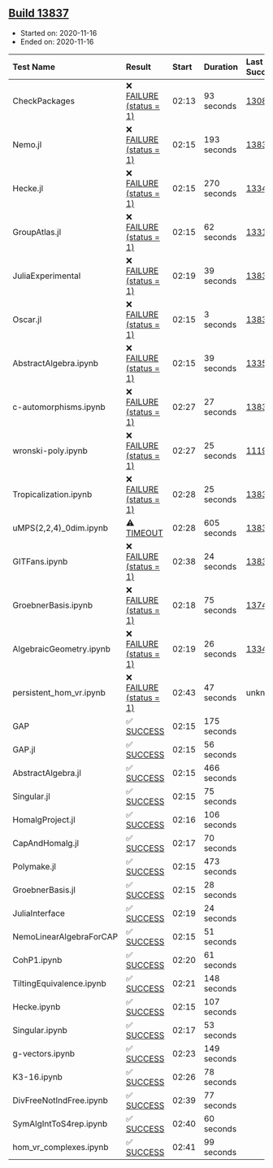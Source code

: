 ## [Build 13837](https://oscarci.mathematik.uni-kl.de/job/oscar/13837/)

* Started on: 2020-11-16
* Ended on: 2020-11-16

| Test Name    | Result | Start | Duration | Last Success | First Failure |
|:-------------|:-------|:------|:---------|:-------------|:--------------|
| CheckPackages | ❌ [FAILURE (status = 1)](https://oscarci.mathematik.uni-kl.de/job/oscar/13837/artifact/logs/build-13837/CheckPackages.log) | 02:13 | 93 seconds | [13085](https://oscarci.mathematik.uni-kl.de/job/oscar/13085/) | [13086](https://oscarci.mathematik.uni-kl.de/job/oscar/13086/) |
| Nemo.jl | ❌ [FAILURE (status = 1)](https://oscarci.mathematik.uni-kl.de/job/oscar/13837/artifact/logs/build-13837/Nemo.jl.log) | 02:15 | 193 seconds | [13836](https://oscarci.mathematik.uni-kl.de/job/oscar/13836/) | [13837](https://oscarci.mathematik.uni-kl.de/job/oscar/13837/) |
| Hecke.jl | ❌ [FAILURE (status = 1)](https://oscarci.mathematik.uni-kl.de/job/oscar/13837/artifact/logs/build-13837/Hecke.jl.log) | 02:15 | 270 seconds | [13341](https://oscarci.mathematik.uni-kl.de/job/oscar/13341/) | [13342](https://oscarci.mathematik.uni-kl.de/job/oscar/13342/) |
| GroupAtlas.jl | ❌ [FAILURE (status = 1)](https://oscarci.mathematik.uni-kl.de/job/oscar/13837/artifact/logs/build-13837/GroupAtlas.jl.log) | 02:15 | 62 seconds | [13311](https://oscarci.mathematik.uni-kl.de/job/oscar/13311/) | [13312](https://oscarci.mathematik.uni-kl.de/job/oscar/13312/) |
| JuliaExperimental | ❌ [FAILURE (status = 1)](https://oscarci.mathematik.uni-kl.de/job/oscar/13837/artifact/logs/build-13837/JuliaExperimental.log) | 02:19 | 39 seconds | [13836](https://oscarci.mathematik.uni-kl.de/job/oscar/13836/) | [13837](https://oscarci.mathematik.uni-kl.de/job/oscar/13837/) |
| Oscar.jl | ❌ [FAILURE (status = 1)](https://oscarci.mathematik.uni-kl.de/job/oscar/13837/artifact/logs/build-13837/Oscar.jl.log) | 02:15 | 3 seconds | [13836](https://oscarci.mathematik.uni-kl.de/job/oscar/13836/) | [13837](https://oscarci.mathematik.uni-kl.de/job/oscar/13837/) |
| AbstractAlgebra.ipynb | ❌ [FAILURE (status = 1)](https://oscarci.mathematik.uni-kl.de/job/oscar/13837/artifact/logs/build-13837/AbstractAlgebra.ipynb.log) | 02:15 | 39 seconds | [13355](https://oscarci.mathematik.uni-kl.de/job/oscar/13355/) | [13356](https://oscarci.mathematik.uni-kl.de/job/oscar/13356/) |
| c-automorphisms.ipynb | ❌ [FAILURE (status = 1)](https://oscarci.mathematik.uni-kl.de/job/oscar/13837/artifact/logs/build-13837/c-automorphisms.ipynb.log) | 02:27 | 27 seconds | [13836](https://oscarci.mathematik.uni-kl.de/job/oscar/13836/) | [13837](https://oscarci.mathematik.uni-kl.de/job/oscar/13837/) |
| wronski-poly.ipynb | ❌ [FAILURE (status = 1)](https://oscarci.mathematik.uni-kl.de/job/oscar/13837/artifact/logs/build-13837/wronski-poly.ipynb.log) | 02:27 | 25 seconds | [11192](https://oscarci.mathematik.uni-kl.de/job/oscar/11192/) | [11193](https://oscarci.mathematik.uni-kl.de/job/oscar/11193/) |
| Tropicalization.ipynb | ❌ [FAILURE (status = 1)](https://oscarci.mathematik.uni-kl.de/job/oscar/13837/artifact/logs/build-13837/Tropicalization.ipynb.log) | 02:28 | 25 seconds | [13836](https://oscarci.mathematik.uni-kl.de/job/oscar/13836/) | [13837](https://oscarci.mathematik.uni-kl.de/job/oscar/13837/) |
| uMPS(2,2,4)_0dim.ipynb | ⚠ [TIMEOUT](https://oscarci.mathematik.uni-kl.de/job/oscar/13837/artifact/logs/build-13837/uMPS-2-2-4-_0dim.ipynb.log) | 02:28 | 605 seconds | [13836](https://oscarci.mathematik.uni-kl.de/job/oscar/13836/) | [13837](https://oscarci.mathematik.uni-kl.de/job/oscar/13837/) |
| GITFans.ipynb | ❌ [FAILURE (status = 1)](https://oscarci.mathematik.uni-kl.de/job/oscar/13837/artifact/logs/build-13837/GITFans.ipynb.log) | 02:38 | 24 seconds | [13836](https://oscarci.mathematik.uni-kl.de/job/oscar/13836/) | [13837](https://oscarci.mathematik.uni-kl.de/job/oscar/13837/) |
| GroebnerBasis.ipynb | ❌ [FAILURE (status = 1)](https://oscarci.mathematik.uni-kl.de/job/oscar/13837/artifact/logs/build-13837/GroebnerBasis.ipynb.log) | 02:18 | 75 seconds | [13748](https://oscarci.mathematik.uni-kl.de/job/oscar/13748/) | [13749](https://oscarci.mathematik.uni-kl.de/job/oscar/13749/) |
| AlgebraicGeometry.ipynb | ❌ [FAILURE (status = 1)](https://oscarci.mathematik.uni-kl.de/job/oscar/13837/artifact/logs/build-13837/AlgebraicGeometry.ipynb.log) | 02:19 | 26 seconds | [13341](https://oscarci.mathematik.uni-kl.de/job/oscar/13341/) | [13342](https://oscarci.mathematik.uni-kl.de/job/oscar/13342/) |
| persistent_hom_vr.ipynb | ❌ [FAILURE (status = 1)](https://oscarci.mathematik.uni-kl.de/job/oscar/13837/artifact/logs/build-13837/persistent_hom_vr.ipynb.log) | 02:43 | 47 seconds | unknown | unknown |
| GAP | ✅ [SUCCESS](https://oscarci.mathematik.uni-kl.de/job/oscar/13837/artifact/logs/build-13837/GAP.log) | 02:15 | 175 seconds |  |  |
| GAP.jl | ✅ [SUCCESS](https://oscarci.mathematik.uni-kl.de/job/oscar/13837/artifact/logs/build-13837/GAP.jl.log) | 02:15 | 56 seconds |  |  |
| AbstractAlgebra.jl | ✅ [SUCCESS](https://oscarci.mathematik.uni-kl.de/job/oscar/13837/artifact/logs/build-13837/AbstractAlgebra.jl.log) | 02:15 | 466 seconds |  |  |
| Singular.jl | ✅ [SUCCESS](https://oscarci.mathematik.uni-kl.de/job/oscar/13837/artifact/logs/build-13837/Singular.jl.log) | 02:15 | 75 seconds |  |  |
| HomalgProject.jl | ✅ [SUCCESS](https://oscarci.mathematik.uni-kl.de/job/oscar/13837/artifact/logs/build-13837/HomalgProject.jl.log) | 02:16 | 106 seconds |  |  |
| CapAndHomalg.jl | ✅ [SUCCESS](https://oscarci.mathematik.uni-kl.de/job/oscar/13837/artifact/logs/build-13837/CapAndHomalg.jl.log) | 02:17 | 70 seconds |  |  |
| Polymake.jl | ✅ [SUCCESS](https://oscarci.mathematik.uni-kl.de/job/oscar/13837/artifact/logs/build-13837/Polymake.jl.log) | 02:15 | 473 seconds |  |  |
| GroebnerBasis.jl | ✅ [SUCCESS](https://oscarci.mathematik.uni-kl.de/job/oscar/13837/artifact/logs/build-13837/GroebnerBasis.jl.log) | 02:15 | 28 seconds |  |  |
| JuliaInterface | ✅ [SUCCESS](https://oscarci.mathematik.uni-kl.de/job/oscar/13837/artifact/logs/build-13837/JuliaInterface.log) | 02:19 | 24 seconds |  |  |
| NemoLinearAlgebraForCAP | ✅ [SUCCESS](https://oscarci.mathematik.uni-kl.de/job/oscar/13837/artifact/logs/build-13837/NemoLinearAlgebraForCAP.log) | 02:15 | 51 seconds |  |  |
| CohP1.ipynb | ✅ [SUCCESS](https://oscarci.mathematik.uni-kl.de/job/oscar/13837/artifact/logs/build-13837/CohP1.ipynb.log) | 02:20 | 61 seconds |  |  |
| TiltingEquivalence.ipynb | ✅ [SUCCESS](https://oscarci.mathematik.uni-kl.de/job/oscar/13837/artifact/logs/build-13837/TiltingEquivalence.ipynb.log) | 02:21 | 148 seconds |  |  |
| Hecke.ipynb | ✅ [SUCCESS](https://oscarci.mathematik.uni-kl.de/job/oscar/13837/artifact/logs/build-13837/Hecke.ipynb.log) | 02:15 | 107 seconds |  |  |
| Singular.ipynb | ✅ [SUCCESS](https://oscarci.mathematik.uni-kl.de/job/oscar/13837/artifact/logs/build-13837/Singular.ipynb.log) | 02:17 | 53 seconds |  |  |
| g-vectors.ipynb | ✅ [SUCCESS](https://oscarci.mathematik.uni-kl.de/job/oscar/13837/artifact/logs/build-13837/g-vectors.ipynb.log) | 02:23 | 149 seconds |  |  |
| K3-16.ipynb | ✅ [SUCCESS](https://oscarci.mathematik.uni-kl.de/job/oscar/13837/artifact/logs/build-13837/K3-16.ipynb.log) | 02:26 | 78 seconds |  |  |
| DivFreeNotIndFree.ipynb | ✅ [SUCCESS](https://oscarci.mathematik.uni-kl.de/job/oscar/13837/artifact/logs/build-13837/DivFreeNotIndFree.ipynb.log) | 02:39 | 77 seconds |  |  |
| SymAlgIntToS4rep.ipynb | ✅ [SUCCESS](https://oscarci.mathematik.uni-kl.de/job/oscar/13837/artifact/logs/build-13837/SymAlgIntToS4rep.ipynb.log) | 02:40 | 60 seconds |  |  |
| hom_vr_complexes.ipynb | ✅ [SUCCESS](https://oscarci.mathematik.uni-kl.de/job/oscar/13837/artifact/logs/build-13837/hom_vr_complexes.ipynb.log) | 02:41 | 99 seconds |  |  |
